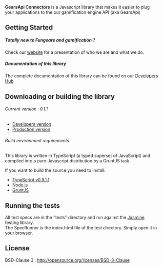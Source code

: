 **GearsApi Connectors** is a Javascript library that makes it easier to plug your applications to the our gamification engine API (aka GearsApi)

## Getting Started
##### Totally new to Fungears and gamification ?  
Check our [website](http://fungears.com/) for a presentation of who we are and what we do.

##### Documentation of this library
The complete documentation of this library can be found on our [Developers Hub](http://devhub.fungears.com)

## Downloading or building the library

###### Current version : 0.1.1

* [Developers version](dist/fungears.connectors.js)
* [Production version](dist/fungears.connectors.min.js)

###### Build environment requirements

This library is written in TypeScript (a typed superset of JavaScript) and compiled into a pure Javascript distribution by a GruntJS task.

If you want to build the source you need to install: 

* [TypeScript v0.9.1.1](http://www.typescriptlang.org/)
* [Node.js](http://nodejs.org/)
* [GruntJS](http://http://gruntjs.com/)

## Running the tests

All test specs are in the "tests" directory and run against the [Jasmine](http://pivotal.github.io/jasmine/) testing library.  
The SpecRunner is the index.html file of the test directory. Simply open it in your browser.

## License

BSD-Clause 3 : http://opensource.org/licenses/BSD-3-Clause
